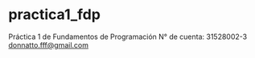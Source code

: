 # practica1_fdp
Práctica 1 de Fundamentos de Programación
N° de cuenta: 31528002-3
donnatto.fff@gmail.com
